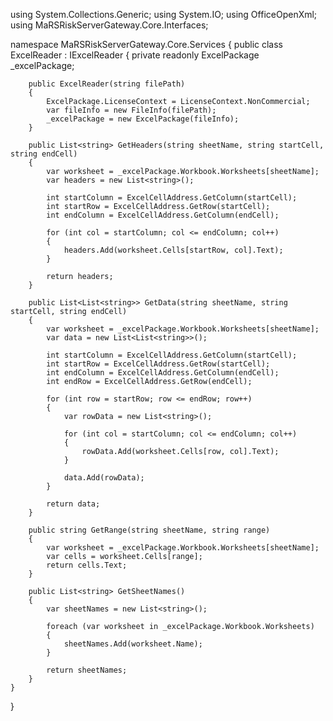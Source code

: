 using System.Collections.Generic;
using System.IO;
using OfficeOpenXml;
using MaRSRiskServerGateway.Core.Interfaces;

namespace MaRSRiskServerGateway.Core.Services
{
    public class ExcelReader : IExcelReader
    {
        private readonly ExcelPackage _excelPackage;

        public ExcelReader(string filePath)
        {
            ExcelPackage.LicenseContext = LicenseContext.NonCommercial;
            var fileInfo = new FileInfo(filePath);
            _excelPackage = new ExcelPackage(fileInfo);
        }

        public List<string> GetHeaders(string sheetName, string startCell, string endCell)
        {
            var worksheet = _excelPackage.Workbook.Worksheets[sheetName];
            var headers = new List<string>();

            int startColumn = ExcelCellAddress.GetColumn(startCell);
            int startRow = ExcelCellAddress.GetRow(startCell);
            int endColumn = ExcelCellAddress.GetColumn(endCell);

            for (int col = startColumn; col <= endColumn; col++)
            {
                headers.Add(worksheet.Cells[startRow, col].Text);
            }

            return headers;
        }

        public List<List<string>> GetData(string sheetName, string startCell, string endCell)
        {
            var worksheet = _excelPackage.Workbook.Worksheets[sheetName];
            var data = new List<List<string>>();

            int startColumn = ExcelCellAddress.GetColumn(startCell);
            int startRow = ExcelCellAddress.GetRow(startCell);
            int endColumn = ExcelCellAddress.GetColumn(endCell);
            int endRow = ExcelCellAddress.GetRow(endCell);

            for (int row = startRow; row <= endRow; row++)
            {
                var rowData = new List<string>();

                for (int col = startColumn; col <= endColumn; col++)
                {
                    rowData.Add(worksheet.Cells[row, col].Text);
                }

                data.Add(rowData);
            }

            return data;
        }

        public string GetRange(string sheetName, string range)
        {
            var worksheet = _excelPackage.Workbook.Worksheets[sheetName];
            var cells = worksheet.Cells[range];
            return cells.Text;
        }

        public List<string> GetSheetNames()
        {
            var sheetNames = new List<string>();

            foreach (var worksheet in _excelPackage.Workbook.Worksheets)
            {
                sheetNames.Add(worksheet.Name);
            }

            return sheetNames;
        }
    }
}
